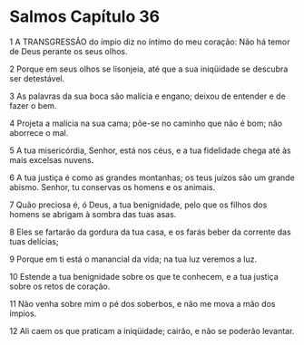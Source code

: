 # Salmos Capítulo 36

1	A TRANSGRESSÃO do ímpio diz no íntimo do meu coração: Não há temor de Deus perante os seus olhos.

2	Porque em seus olhos se lisonjeia, até que a sua iniqüidade se descubra ser detestável.

3	As palavras da sua boca são malícia e engano; deixou de entender e de fazer o bem.

4	Projeta a malícia na sua cama; põe-se no caminho que não é bom; não aborrece o mal.

5	A tua misericórdia, Senhor, está nos céus, e a tua fidelidade chega até às mais excelsas nuvens.

6	A tua justiça é como as grandes montanhas; os teus juízos são um grande abismo. Senhor, tu conservas os homens e os animais.

7	Quão preciosa é, ó Deus, a tua benignidade, pelo que os filhos dos homens se abrigam à sombra das tuas asas.

8	Eles se fartarão da gordura da tua casa, e os farás beber da corrente das tuas delícias;

9	Porque em ti está o manancial da vida; na tua luz veremos a luz.

10	Estende a tua benignidade sobre os que te conhecem, e a tua justiça sobre os retos de coração.

11	Não venha sobre mim o pé dos soberbos, e não me mova a mão dos ímpios.

12	Ali caem os que praticam a iniqüidade; cairão, e não se poderão levantar.


